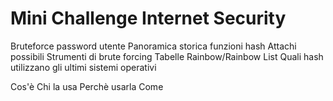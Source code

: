 # Mini Challenge Internet Security
Bruteforce password utente
Panoramica storica funzioni hash
Attachi possibili
Strumenti di brute forcing
Tabelle Rainbow/Rainbow List
Quali hash utilizzano gli ultimi sistemi operativi

Cos'è
Chi la usa
Perchè usarla
Come